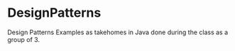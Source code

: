 # DesignPatterns
Design Patterns Examples as takehomes in Java done during the class as a group of 3.

